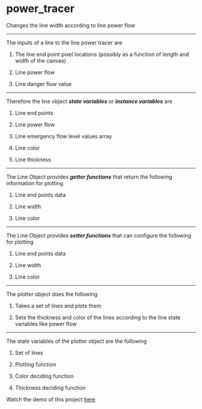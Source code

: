 # power_tracer
Changes the line width according to line power flow

***
The inputs of a line to the line power tracer are

1. The line end point pixel locations (possibly as a function of length and width of the canvas)

2. Line power flow

3. Line danger flow value

***
Therefore the line object **_state variables_** or **_instance variables_** are

1. Line end points

2. Line power flow

3. Line emergency flow level values array

4. Line color

5. Line thickness

***
The Line Object provides **_getter functions_** that return the following information for plotting

1. Line end points data

2. Line width

3. Line color


***
The Line Object provides **_setter functions_** that can configure the following for plotting

1. Line end points data

2. Line width

3. Line color

***
The plotter object does the following

1. Takes a set of lines and plots them

2. Sets the thickness and color of the lines according to the line state variables like power flow

***
The state variables of the plotter object are the following

1. Set of lines

2. Plotting function

3. Color deciding function

4. Thickness deciding function

Watch the demo of this project <a href="https://github.com/POSOCO/power_tracer" target="_blank">here</a>